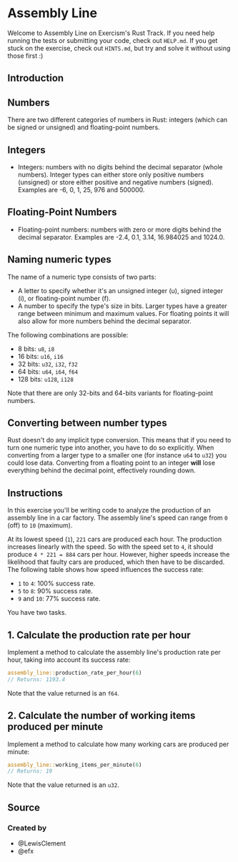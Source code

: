 # Assembly Line

Welcome to Assembly Line on Exercism's Rust Track.
If you need help running the tests or submitting your code, check out `HELP.md`.
If you get stuck on the exercise, check out `HINTS.md`, but try and solve it without using those first :)

## Introduction

## Numbers

There are two different categories of numbers in Rust: integers (which can be signed or unsigned) and floating-point numbers.

## Integers

- Integers: numbers with no digits behind the decimal separator (whole numbers).
  Integer types can either store only positive numbers (unsigned) or store either positive and negative numbers (signed).
  Examples are -6, 0, 1, 25, 976 and 500000.

## Floating-Point Numbers

- Floating-point numbers: numbers with zero or more digits behind the decimal separator.
  Examples are -2.4, 0.1, 3.14, 16.984025 and 1024.0.

## Naming numeric types

The name of a numeric type consists of two parts:

- A letter to specify whether it's an unsigned integer (u), signed integer (i), or floating-point number (f).
- A number to specify the type's size in bits. Larger types have a greater range between minimum and maximum values.
  For floating points it will also allow for more numbers behind the decimal separator.

The following combinations are possible:

- 8 bits: `u8`, `i8`
- 16 bits: `u16`, `i16`
- 32 bits: `u32`, `i32`, `f32`
- 64 bits: `u64`, `i64`, `f64`
- 128 bits: `u128`, `i128`

Note that there are only 32-bits and 64-bits variants for floating-point numbers.

## Converting between number types

Rust doesn't do any implicit type conversion.
This means that if you need to turn one numeric type into another, you have to do so explicitly.
When converting from a larger type to a smaller one (for instance `u64` to `u32`) you could lose data.
Converting from a floating point to an integer **will** lose everything behind the decimal point, effectively rounding down.

## Instructions

In this exercise you'll be writing code to analyze the production of an assembly line in a car factory. The assembly line's speed can range from `0` (off) to `10` (maximum).

At its lowest speed (`1`), `221` cars are produced each hour. The production increases linearly with the speed. So with the speed set to `4`, it should produce `4 * 221 = 884` cars per hour. However, higher speeds increase the likelihood that faulty cars are produced, which then have to be discarded. The following table shows how speed influences the success rate:

- `1` to `4`: 100% success rate.
- `5` to `8`: 90% success rate.
- `9` and `10`: 77% success rate.

You have two tasks.

## 1. Calculate the production rate per hour

Implement a method to calculate the assembly line's production rate per hour, taking into account its success rate:

```rust
assembly_line::production_rate_per_hour(6)
// Returns: 1193.4
```

Note that the value returned is an `f64`.

## 2. Calculate the number of working items produced per minute

Implement a method to calculate how many working cars are produced per minute:

```rust
assembly_line::working_items_per_minute(6)
// Returns: 19
```

Note that the value returned is an `u32`.

## Source

### Created by

- @LewisClement
- @efx
